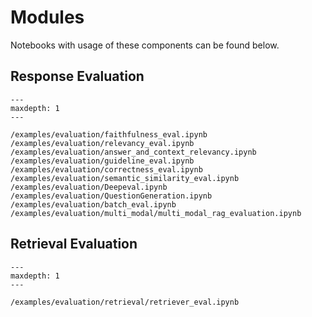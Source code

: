 # Modules

Notebooks with usage of these components can be found below.

## Response Evaluation

```{toctree}
---
maxdepth: 1
---

/examples/evaluation/faithfulness_eval.ipynb
/examples/evaluation/relevancy_eval.ipynb
/examples/evaluation/answer_and_context_relevancy.ipynb
/examples/evaluation/guideline_eval.ipynb
/examples/evaluation/correctness_eval.ipynb
/examples/evaluation/semantic_similarity_eval.ipynb
/examples/evaluation/Deepeval.ipynb
/examples/evaluation/QuestionGeneration.ipynb
/examples/evaluation/batch_eval.ipynb
/examples/evaluation/multi_modal/multi_modal_rag_evaluation.ipynb
```

## Retrieval Evaluation

```{toctree}
---
maxdepth: 1
---

/examples/evaluation/retrieval/retriever_eval.ipynb
```
